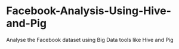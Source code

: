 # Facebook-Analysis-Using-Hive-and-Pig

Analyse the Facebook dataset using Big Data tools like Hive and Pig
